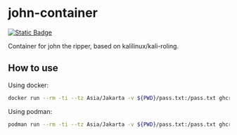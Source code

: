 # john-container

[![Static Badge](https://img.shields.io/badge/containerized_by-tektrans-blue)](https://tektrans.id)


Container for john the ripper, based on kalilinux/kali-roling.

## How to use
Using docker:
```bash
docker run --rm -ti --tz Asia/Jakarta -v ${PWD}/pass.txt:/pass.txt ghcr.io/tektrans/john:latest
```

Using podman:
```bash
podman run --rm -ti --tz Asia/Jakarta -v ${PWD}/pass.txt:/pass.txt ghcr.io/tektrans/john:latest
```
